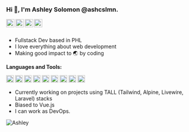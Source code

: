 ### Hi 👋, I'm Ashley Solomon @ashcslmn.

<a href="https://github.com/ashcslmn/">
  <img align="left" alt="Github" width="22px" src="https://cdn.jsdelivr.net/npm/simple-icons@v3/icons/github.svg" />
</a>
<a href="https://t.me/joinchat/">
  <img align="left" alt="Telegram" width="22px" src="https://cdn.jsdelivr.net/npm/simple-icons@3.12.2/icons/telegram.svg" />
</a>
<a href="mailto:ashcslmn@gmail.com">
  <img align="left" alt="Gmail" width="22px" src="https://cdn.jsdelivr.net/npm/simple-icons@3.12.2/icons/gmail.svg" />
</a>

<a href="https://drive.google.com/file/d/1XFBZuqjOnyCGNek_6-h1RFtB9aZ8yeGt/view?usp=sharing">
  <img align="left" alt="Gmail" width="22px" src="https://cdn.jsdelivr.net/npm/simple-icons@3.12.2/icons/googledrive.svg" />
</a>

<br />
<br />

- Fullstack Dev based in PHL
- I love everything about web development
- Making good impact to :earth_asia: by coding

**Languages and Tools:**

<code><img height="20" src="https://cdn.jsdelivr.net/npm/simple-icons@3.12.2/icons/laravel.svg"></code>
<code><img height="20" src="https://cdn.jsdelivr.net/npm/simple-icons@3.12.2/icons/php.svg"></code>
<code><img height="20" src="https://cdn.jsdelivr.net/npm/simple-icons@3.12.2/icons/vue-dot-js.svg"></code>
<code><img height="20" src="https://cdn.jsdelivr.net/npm/simple-icons@3.12.2/icons/css3.svg"></code>
<code><img height="20" src="https://cdn.jsdelivr.net/npm/simple-icons@3.12.2/icons/javascript.svg"></code>
<code><img height="20" src="https://cdn.jsdelivr.net/npm/simple-icons@3.12.2/icons/ruby.svg"></code>
<code><img height="20" src="https://cdn.jsdelivr.net/npm/simple-icons@3.12.2/icons/rubyonrails.svg"></code>
<code><img height="20" src="https://cdn.jsdelivr.net/npm/simple-icons@3.12.2/icons/git.svg"></code>
<code><img height="20" src="https://cdn.jsdelivr.net/npm/simple-icons@3.12.2/icons/mysql.svg"></code>

- Currently working on projects using TALL (Tailwind, Alpine, Livewire, Laravel) stacks
- Biased to Vue.js
- I can work as DevOps. 

<img src="https://github-readme-stats.vercel.app/api?username=ashcslmn&count_private=true&show_icons=true" alt="Ashley" />

